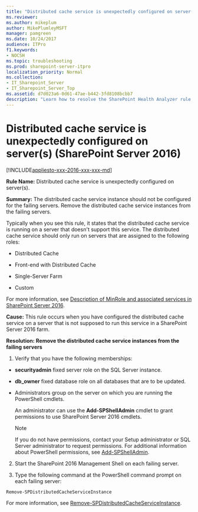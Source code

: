 ```yaml
---
title: "Distributed cache service is unexpectedly configured on server(s) (SharePoint Server 2016)"
ms.reviewer: 
ms.author: mikeplum
author: MikePlumleyMSFT
manager: pamgreen
ms.date: 10/24/2017
audience: ITPro
f1.keywords:
- NOCSH
ms.topic: troubleshooting
ms.prod: sharepoint-server-itpro
localization_priority: Normal
ms.collection:
- IT_Sharepoint_Server
- IT_Sharepoint_Server_Top
ms.assetid: d7d023a6-0d61-47ae-b442-3fd8108bcbb7
description: "Learn how to resolve the SharePoint Health Analyzer rule: Distributed cache service is unexpectedly configured on server(s), for SharePoint Server 2016."
---
```


# Distributed cache service is unexpectedly configured on server(s) (SharePoint Server 2016)

[!INCLUDE[appliesto-xxx-2016-xxx-xxx-md](../includes/appliesto-xxx-2016-xxx-xxx-md.md)]
  
 **Rule Name:** Distributed cache service is unexpectedly configured on server(s). 

 **Summary:** The distributed cache service instance should not be configured for the failing servers. Remove the distributed cache service instances from the failing servers. 
  
Typically when you see this rule, it states that the distributed cache service is running on a server that doesn't support this service. The distributed cache service should only run on servers that are assigned to the following roles:
  
- Distributed Cache
    
- ﻿Front-end with Distributed Cache
    
- ﻿Single-Server Farm
    
- ﻿Custom
    
For more information, see [Description of MinRole and associated services in SharePoint Server 2016](../administration/description-of-minrole-and-associated-services-in-sharepoint-server-2016.md).
  
 **Cause:** This rule occurs when you have configured the distributed cache service on a server that is not supposed to run this service in a SharePoint Server 2016 farm. 
  
 **Resolution: Remove the distributed cache service instances from the failing servers**
  
1. Verify that you have the following memberships:
    
  - **securityadmin** fixed server role on the SQL Server instance. 
    
  - **db_owner** fixed database role on all databases that are to be updated. 
    
  - Administrators group on the server on which you are running the PowerShell cmdlets.
    
    An administrator can use the **Add-SPShellAdmin** cmdlet to grant permissions to use SharePoint Server 2016 cmdlets. 
    
    > [!NOTE]
    > If you do not have permissions, contact your Setup administrator or SQL Server administrator to request permissions. For additional information about PowerShell permissions, see [Add-SPShellAdmin](/powershell/module/sharepoint-server/Add-SPDistributedCacheServiceInstance?view=sharepoint-ps). 
  
2. Start the SharePoint 2016 Management Shell on each failing server.
    
3. Type the following command at the PowerShell command prompt on each failing server:
    
  ```
  Remove-SPDistributedCacheServiceInstance
  ```

For more information, see [Remove-SPDistributedCacheServiceInstance](/powershell/module/sharepoint-server/Remove-SPDistributedCacheServiceInstance?view=sharepoint-ps).
  

